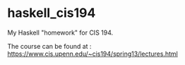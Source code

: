 # haskell_cis194
My Haskell "homework" for CIS 194.

The course can be found at : <https://www.cis.upenn.edu/~cis194/spring13/lectures.html>